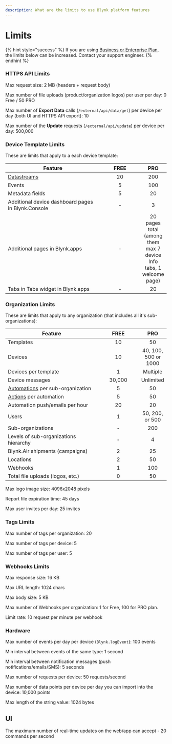 ```yaml
---
description: What are the limits to use Blynk platform features
---
```


# Limits

{% hint style="success" %}
If you are using [Business or Enterprise Plan](https://blynk.io/pricing/business-plan), the limits below can be increased. Contact your support engineer.
{% endhint %}



### HTTPS API Limits

Max request size: 2 MB (headers + request body)

Max number of file uploads (product/organization logos) per user per day: 0 Free / 50 PRO

Max number of **Export Data** calls (`/external/api/data/get`) per device per day (both UI and HTTPS API export): 10

Max number of the **Update** requests (`/external/api/update`) per device per day: 500,000



### Device Template Limits

These are limits that apply to a each device template:

<table><thead><tr><th width="325">Feature</th><th width="125" align="center">FREE</th><th align="center">PRO</th></tr></thead><tbody><tr><td><a href="templates/datastreams/">Datastreams</a></td><td align="center">20</td><td align="center">200</td></tr><tr><td>Events</td><td align="center">5</td><td align="center">100</td></tr><tr><td>Metadata fields</td><td align="center">5</td><td align="center">20</td></tr><tr><td>Additional device dashboard pages in Blynk.Console</td><td align="center">-</td><td align="center">3</td></tr><tr><td>Additional <a href="https://docs.blynk.io/en/blynk.apps/pages">pages</a> in Blynk.apps </td><td align="center">-</td><td align="center">20 pages total (among them max 7 device Info tabs, 1 welcome page)</td></tr><tr><td>Tabs in Tabs widget in Blynk.apps</td><td align="center">-</td><td align="center">20</td></tr></tbody></table>



### Organization Limits

These are limits that apply to any organization (that includes all it's sub-organizations):

<table><thead><tr><th width="342">Feature</th><th width="134" align="center">FREE</th><th align="center">PRO</th></tr></thead><tbody><tr><td>Templates</td><td align="center">10</td><td align="center">50</td></tr><tr><td>Devices</td><td align="center">10</td><td align="center">40, 100, 500 or 1000</td></tr><tr><td>Devices per template</td><td align="center">1</td><td align="center">Multiple</td></tr><tr><td>Device messages</td><td align="center">30,000</td><td align="center">Unlimited</td></tr><tr><td><a href="../concepts/automations.md">Automations</a> per sub-organization</td><td align="center">5</td><td align="center">50</td></tr><tr><td><a href="https://docs.blynk.io/en/concepts/automations#actions">Actions</a> per automation</td><td align="center">5</td><td align="center">50</td></tr><tr><td>Automation push/emails per hour</td><td align="center">20</td><td align="center">20</td></tr><tr><td>Users</td><td align="center">1</td><td align="center">50, 200, or 500</td></tr><tr><td>Sub-organizations</td><td align="center">-</td><td align="center">200</td></tr><tr><td>Levels of sub-organizations hierarchy</td><td align="center">-</td><td align="center">4</td></tr><tr><td>Blynk.Air shipments (campaigns)</td><td align="center">2</td><td align="center">25</td></tr><tr><td>Locations</td><td align="center">2</td><td align="center">50</td></tr><tr><td>Webhooks</td><td align="center">1</td><td align="center">100</td></tr><tr><td>Total file uploads (logos, etc.)</td><td align="center">0</td><td align="center">50</td></tr></tbody></table>



Max logo image size: 4096x2048 pixels

Report file expiration time: 45 days

Max user invites per day: 25 invites



### Tags Limits

Max number of tags per organization: 20

Max number of tags per device: 5

Max number of tags per user: 5



### Webhooks Limits

Max response size: 16 KB

Max URL length: 1024 chars

Max body size: 5 KB

Max number of Webhooks per organization: 1 for Free, 100 for PRO plan.

Limit rate: 10 request per minute per webhook



### Hardware

Max number of events per day per device (`Blynk.logEvent`): 100 events

Min interval between events of the same type: 1 second

Min interval between notification messages (push notifications/emails/SMS): 5 seconds

Max number of requests per device: 50 requests/second

Max number of data points per device per day you can import into the device: 10,000 points

Max length of the string value: 1024 bytes



## UI

The maximum number of real-time updates on the web/app can accept - 20 commands per second

